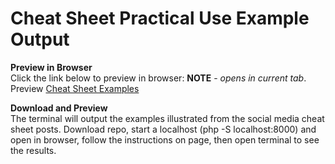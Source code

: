 # Cheat Sheet Practical Use Example Output

**Preview in Browser**<br>
Click the link below to preview in browser: **NOTE** \- *opens in current tab*.
Preview [Cheat Sheet Examples](https://htmlpreview.github.io/?https://github.com/isocialPractice/cheatsheets/blob/main/index.html)

**Download and Preview**<br>
The terminal will output the examples illustrated from the social media cheat sheet posts.
Download repo, start a localhost (php -S localhost:8000) and open in browser, follow the instructions on page, then open terminal to see the results.
